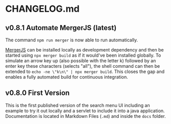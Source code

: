 # CHANGELOG.md

## **v0.8.1** Automate MergerJS (latest)
The command `npm run merger` is now able to run automatically.

[MergerJS](https://www.npmjs.com/package/merger-js) can be installed locally as development dependency and then be started using `npx merger build` as if it would've been installed globally. To simulate an arrow key up (also possible with the letter k) followed by an enter key these characters (selects "all"), the shell command can then be extended to `echo -ne \"k\n\" | npx merger build`. This closes the gap and enables a fully automated build for continuous integration.

## **v0.8.0** First Version
This is the first published version of the search menu UI including an example to try it out locally 
and a servlet to include it into a java application. 
Documentation is located in Markdown Files (`.md`) and inside the `docs` folder.